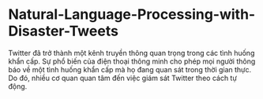 # Natural-Language-Processing-with-Disaster-Tweets
Twitter đã trở thành một kênh truyền thông quan trọng trong các tình huống khẩn cấp. Sự phổ biến của điện thoại thông minh cho phép mọi người thông báo về một tình huống khẩn cấp mà họ đang quan sát trong thời gian thực. Do đó, nhiều cơ quan quan tâm đến việc giám sát Twitter theo cách tự động.
